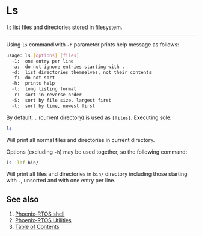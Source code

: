 # Ls

`ls` list files and directories stored in filesystem.

---

Using `ls` command with `-h` parameter prints help message as follows:

```bash
usage: ls [options] [files]
  -1:  one entry per line
  -a:  do not ignore entries starting with .
  -d:  list directories themselves, not their contents
  -f:  do not sort
  -h:  prints help
  -l:  long listing format
  -r:  sort in reverse order
  -S:  sort by file size, largest first
  -t:  sort by time, newest first
```

By default, `.` (current directory) is used as `[files]`. Executing sole:

```bash
ls
```

Will print all normal files and directories in current directory.

Options (excluding `-h`) may be used together, so the following command:

```bash
ls -laf bin/
```

Will print all files and directories in `bin/` directory including those starting with `.`, unsorted and with one entry
per line.

## See also

1. [Phoenix-RTOS shell](psh.md)
2. [Phoenix-RTOS Utilities](README.md)
3. [Table of Contents](../README.md)
